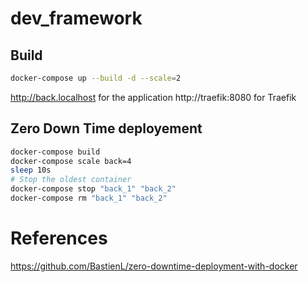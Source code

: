 # dev_framework

## Build 

```sh
docker-compose up --build -d --scale=2
```
http://back.localhost for the application
http://traefik:8080 for Traefik

## Zero Down Time deployement
```sh
docker-compose build
docker-compose scale back=4
sleep 10s
# Stop the oldest container
docker-compose stop "back_1" "back_2"
docker-compose rm "back_1" "back_2"
```

# References 
https://github.com/BastienL/zero-downtime-deployment-with-docker
